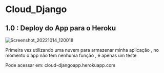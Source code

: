# Cloud_Django

## 1.0 : Deploy do App para o Heroku
![Screenshot_20221014_120018](https://user-images.githubusercontent.com/73563601/195879060-16a47ec5-fde3-4c3a-a527-c22b7dcbf297.png)

Primeira vez utilizando uma nuvem para armazenar minha aplicação , no momento o app não tem nenhuma função , é apenas um teste

Pode acessar em: cloud-djangoapp.herokuapp.com
